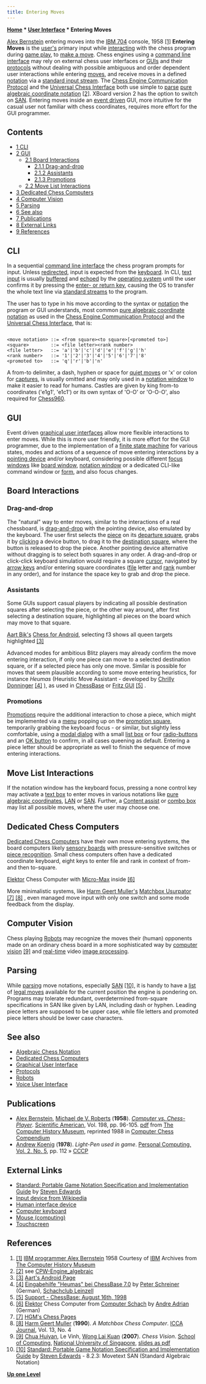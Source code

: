```yaml
---
title: Entering Moves
---
```

**[Home](Home "Home") * [User Interface](User_Interface "User Interface") * Entering Moves**

[](http://www.computerhistory.org/chess/full_record.php?iid=stl-431614f6482e6) [Alex Bernstein](Alex_Bernstein "Alex Bernstein") entering moves into the [IBM 704](IBM_704 "IBM 704") console, 1958 <a id="cite-note-1" href="#cite-ref-1">[1]</a>
**Entering Moves** is the [user's](https://en.wikipedia.org/wiki/User_%28computing%29) primary input while [interacting](https://en.wikipedia.org/wiki/Interaction) with the chess program during [game play](Chess_Game "Chess Game"), to [make a move](Make_Move "Make Move"). Chess engines using a [command line interface](CLI "CLI") may rely on external chess user interfaces or [GUIs](GUI "GUI") and their [protocols](Protocols "Protocols") without dealing with possible ambiguous and order dependent user interactions while entering [moves](Moves "Moves"), and receive moves in a defined [notation](Game_Notation "Game Notation") via a [standard input stream](https://en.wikipedia.org/wiki/Standard_streams#Standard_input_.28stdin.29). The [Chess Engine Communication Protocol](Chess_Engine_Communication_Protocol "Chess Engine Communication Protocol") and the [Universal Chess Interface](UCI "UCI") both use simple to [parse](https://en.wikipedia.org/wiki/Parsing) [pure algebraic coordinate notation](Algebraic_Chess_Notation#PureCoordinateNotation "Algebraic Chess Notation") <a id="cite-note-2" href="#cite-ref-2">[2]</a>. XBoard version 2 has the option to switch on [SAN](Algebraic_Chess_Notation#SAN "Algebraic Chess Notation"). Entering moves inside an [event driven](https://en.wikipedia.org/wiki/Event-driven_architecture) GUI, more intuitive for the casual user not familiar with chess coordinates, requires more effort for the GUI programmer.

## Contents

- [1 CLI](#cli)
- [2 GUI](#gui)
  - [2.1 Board Interactions](#board-interactions)
    - [2.1.1 Drag-and-drop](#drag-and-drop)
    - [2.1.2 Assistants](#assistants)
    - [2.1.3 Promotions](#promotions)
  - [2.2 Move List Interactions](#move-list-interactions)
- [3 Dedicated Chess Computers](#dedicated-chess-computers)
- [4 Computer Vision](#computer-vision)
- [5 Parsing](#parsing)
- [6 See also](#see-also)
- [7 Publications](#publications)
- [8 External Links](#external-links)
- [9 References](#references)

## CLI

In a sequential [command line interface](CLI "CLI") the chess program prompts for input. Unless [redirected](https://en.wikipedia.org/wiki/Redirection_%28computing%29), input is expected from the [keyboard](https://en.wikipedia.org/wiki/Keyboard_%28computing%29). In CLI, [text input](https://en.wikipedia.org/wiki/Typing) is usually [buffered](https://en.wikipedia.org/wiki/Keyboard_buffer) and [echoed](https://en.wikipedia.org/wiki/Echo_%28computing%29) by the [operating system](https://en.wikipedia.org/wiki/Operating_system) until the user confirms it by pressing the [enter- or return key](https://en.wikipedia.org/wiki/Enter_key), causing the OS to transfer the whole text line via [standard streams](https://en.wikipedia.org/wiki/Standard_streams) to the program.

The user has to type in his move according to the syntax or [notation](Game_Notation "Game Notation") the program or GUI understands, most common [pure algebraic coordinate notation](Algebraic_Chess_Notation#PureCoordinateNotation "Algebraic Chess Notation") as used in the [Chess Engine Communication Protocol](Chess_Engine_Communication_Protocol "Chess Engine Communication Protocol") and the [Universal Chess Interface](UCI "UCI"), that is:

```

<move notation> ::= <from square><to square>[<promoted to>]
<square>        ::= <file letter><rank number>
<file letter>   ::= 'a'|'b'|'c'|'d'|'e'|'f'|'g'|'h'
<rank number>   ::= '1'|'2'|'3'|'4'|'5'|'6'|'7'|'8'
<promoted to>   ::= 'q'|'r'|'b'|'n'

```

A from-to delimiter, a dash, hyphen or space for [quiet moves](Quiet_Moves "Quiet Moves") or 'x' or colon for [captures](Captures "Captures"), is usually omitted and may only used in a [notation window](GUI#NotationWindow "GUI") to make it easier to read for humans. Castles are given by king from-to coordinates ('e1g1', 'e1c1') or its own syntax of 'O-O' or 'O-O-O', also required for [Chess960](Chess960 "Chess960").

## GUI

Event driven [graphical user interfaces](GUI "GUI") allow more flexible interactions to enter moves. While this is more user friendly, it is more effort for the GUI programmer, due to the implementation of a [finite state machine](https://en.wikipedia.org/wiki/Finite-state_machine) for various states, modes and actions of a sequence of move entering interactions by a [pointing device](https://en.wikipedia.org/wiki/Pointing_device) and/or keyboard, considering possible different [focus windows](https://en.wikipedia.org/wiki/Focus_%28computing%29) like [board window](GUI#BoardWindow "GUI"), [notation window](GUI#NotationWindow "GUI") or a dedicated CLI-like command window or [form](https://en.wikipedia.org/wiki/Form_%28programming%29), and also focus changes.

## Board Interactions

### Drag-and-drop

The "natural" way to enter moves, similar to the interactions of a real chessboard, is [drag-and-drop](https://en.wikipedia.org/wiki/Drag-and-drop) with the pointing device, also emulated by the keyboard. The user first selects the [piece](Pieces "Pieces") on its [departure square](Origin_Square "Origin Square"), grabs it by [clicking](https://en.wikipedia.org/wiki/Point-and-click) a device button, to drag it to the [destination square](Target_Square "Target Square"), where the button is released to drop the piece. Another pointing device alternative without dragging is to select both squares in any order. A drag-and-drop or click-click keyboard simulation would require a square [cursor](https://en.wikipedia.org/wiki/Cursor_%28computers%29), navigated by [arrow keys](https://en.wikipedia.org/wiki/Arrow_keys) and/or entering square coordinates ([file](Files "Files") letter and [rank](Ranks "Ranks") number in any order), and for instance the space key to grab and drop the piece.

### Assistants

Some GUIs support casual players by indicating all possible destination squares after selecting the piece, or the other way around, after first selecting a destination square, highlighting all pieces on the board which may move to that square.

[](@http://www.aartbik.com/MISC/android.html "@http://www.aartbik.com/MISC/android.html")
[Aart Bik's](Aart_Bik "Aart Bik") [Chess for Android](Chess_for_Android "Chess for Android"), selecting f3 shows all queen targets highlighted <a id="cite-note-3" href="#cite-ref-3">[3]</a>

Advanced modes for ambitious Blitz players may already confirm the move entering interaction, if only one piece can move to a selected destination square, or if a selected piece has only one move. Similar is possible for moves that seem plausible according to some move entering heuristics, for instance *Heumas* (Heuristic Move Assistant - developed by [Chrilly Donninger](Chrilly_Donninger "Chrilly Donninger") <a id="cite-note-4" href="#cite-ref-4">[4]</a> ), as used in [ChessBase](ChessBase "ChessBase") or [Fritz GUI](Fritz#FritzGUI "Fritz") <a id="cite-note-5" href="#cite-ref-5">[5]</a> .

### Promotions

[Promotions](Promotions "Promotions") require the additional interaction to chose a piece, which might be implemented via a [menu](https://en.wikipedia.org/wiki/Context_menu) popping up on the [promotion square](Promotion_Square "Promotion Square"), temporarily grabbing the keyboard focus - or similar, but slightly less comfortable, using a [modal dialog](https://en.wikipedia.org/wiki/Modal_window) with a small [list box](https://en.wikipedia.org/wiki/List_box) or four [radio-buttons](https://en.wikipedia.org/wiki/Radio_button) and an [OK button](https://en.wikipedia.org/wiki/Okay#Computers) to confirm, in all cases queening as default. Entering a piece letter should be appropriate as well to finish the sequence of move entering interactions.

## Move List Interactions

If the notation window has the keyboard focus, pressing a none control key may activate a [text box](https://en.wikipedia.org/wiki/Text_box) to enter moves in various notations like [pure algebraic coordinates](Algebraic_Chess_Notation#PureCoordinateNotation "Algebraic Chess Notation"), [LAN](Algebraic_Chess_Notation#LAN "Algebraic Chess Notation") or [SAN](Algebraic_Chess_Notation#SAN "Algebraic Chess Notation"). Further, a [Content assist](https://en.wikipedia.org/wiki/Content_assist) or [combo box](https://en.wikipedia.org/wiki/Combo_box) may list all possible moves, where the user may choose one.

## Dedicated Chess Computers

[Dedicated Chess Computers](Dedicated_Chess_Computers "Dedicated Chess Computers") have their own move entering systems, the board computers likely [sensory boards](Sensory_Board "Sensory Board") with pressure-sensitive switches or [piece recognition](Piece_Recognition "Piece Recognition"). Small chess computers often have a dedicated coordinate keyboard, eight keys to enter file and rank in context of from- and then to-square.

[](http://www.andreadrian.de/schach/#Selbstbau_Schachcomputer_SHAH)
[Elektor](https://en.wikipedia.org/wiki/Elektor) Chess Computer with [Micro-Max](Micro-Max "Micro-Max") inside <a id="cite-note-6" href="#cite-ref-6">[6]</a>

More minimalistic systems, like [Harm Geert Muller's](Harm_Geert_Muller "Harm Geert Muller") [Matchbox Usurpator](Usurpator#Matchbox "Usurpator") <a id="cite-note-7" href="#cite-ref-7">[7]</a> <a id="cite-note-8" href="#cite-ref-8">[8]</a> , even managed move input with only one switch and some mode feedback from the display.

## Computer Vision

Chess playing [Robots](Robots "Robots") may recognize the moves their (human) opponents made on an ordinary chess board in a more sophisticated way by [computer vision](https://en.wikipedia.org/wiki/Computer_vision) <a id="cite-note-9" href="#cite-ref-9">[9]</a> and [real-time](https://en.wikipedia.org/wiki/Real-time) video [image processing](https://en.wikipedia.org/wiki/Image_processing).

## Parsing

While [parsing](https://en.wikipedia.org/wiki/Parsing) move notations, especially [SAN](Algebraic_Chess_Notation#SAN "Algebraic Chess Notation") <a id="cite-note-10" href="#cite-ref-10">[10]</a>, it is handy to have a [list](Move_List "Move List") of [legal moves](Legal_Move "Legal Move") available for the current position the engine is pondering on. Programs may tolerate redundant, overdetermined from-square specifications in SAN like given by LAN, including dash or hyphen. Leading piece letters are supposed to be upper case, while file letters and promoted piece letters should be lower case characters.

## See also

- [Algebraic Chess Notation](Algebraic_Chess_Notation "Algebraic Chess Notation")
- [Dedicated Chess Computers](Dedicated_Chess_Computers "Dedicated Chess Computers")
- [Graphical User Interface](GUI "GUI")
- [Protocols](Protocols "Protocols")
- [Robots](Robots "Robots")
- [Voice User Interface](index.php?title=Voice_User_Interface&action=edit&redlink=1 "Voice User Interface (page does not exist)")

## Publications

- [Alex Bernstein](Alex_Bernstein "Alex Bernstein"), [Michael de V. Roberts](Michael_de_V._Roberts "Michael de V. Roberts") (**1958**). *[Computer vs. Chess-Player](http://www.computerhistory.org/chess/full_record.php?iid=doc-431614f690f16)*. [Scientific American](Scientific_American "Scientific American"), Vol. 198, pp. 96-105. [pdf](http://archive.computerhistory.org/projects/chess/related_materials/text/2-2.Computer_V_ChessPlayer.Bernstein_Roberts.Scientific_American.June-1958/Computer_V_ChessPlayer.Bernstein_Roberts.Scientific_American.June-1958.062303059.sm.pdf) from [The Computer History Museum](The_Computer_History_Museum "The Computer History Museum"), reprinted 1988 in [Computer Chess Compendium](Computer_Chess_Compendium "Computer Chess Compendium")
- [Andrew Koenig](Andrew_Koenig "Andrew Koenig") (**1978**). *Light-Pen used in game*. [Personal Computing, Vol. 2, No. 5](Personal_Computing#2_5 "Personal Computing"), pp. 112 » [CCCP](</CCCP_(US)> "CCCP (US)")

## External Links

- [Standard: Portable Game Notation Specification and Implementation Guide](http://www.thechessdrum.net/PGN_Reference.txt) by [Steven Edwards](Steven_Edwards "Steven Edwards")
- [Input device from Wikipedia](https://en.wikipedia.org/wiki/Input_device)
- [Human interface device](https://en.wikipedia.org/wiki/Human_interface_device)
- [Computer keyboard](https://en.wikipedia.org/wiki/Computer_keyboard)
- [Mouse (computing)](https://en.wikipedia.org/wiki/Mouse_%28computing%29)
- [Touchscreen](https://en.wikipedia.org/wiki/Touchscreen)

## References

1. <a id="cite-ref-1" href="#cite-note-1">[1]</a> [IBM programmer Alex Bernstein](http://www.computerhistory.org/chess/full_record.php?iid=stl-431614f6482e6) 1958 Courtesy of [IBM](index.php?title=IBM&action=edit&redlink=1 "IBM (page does not exist)") Archives from [The Computer History Museum](The_Computer_History_Museum "The Computer History Museum")
1. <a id="cite-ref-2" href="#cite-note-2">[2]</a> see [CPW-Engine_algebraic](CPW-Engine_algebraic "CPW-Engine algebraic")
1. <a id="cite-ref-3" href="#cite-note-3">[3]</a> [Aart's Android Page](http://www.aartbik.com/MISC/android.html)
1. <a id="cite-ref-4" href="#cite-note-4">[4]</a> [Eingabehilfe "Heumas" bei ChessBase 7.0](http://www.scleinzell.schachvereine.de/p_wm_tipps/tipps0006.shtml#2) by [Peter Schreiner](Peter_Schreiner "Peter Schreiner") (German), [Schachclub Leinzell](http://scleinzell.schachvereine.de/home/news.shtml)
1. <a id="cite-ref-5" href="#cite-note-5">[5]</a> [Support - ChessBase: August 16th, 1998](http://www.chessbase.com/support/support.asp?pid=8)
1. <a id="cite-ref-6" href="#cite-note-6">[6]</a> [Elektor](https://en.wikipedia.org/wiki/Elektor) Chess Computer from [Computer Schach](http://www.andreadrian.de/schach/) by [Andre Adrian](Andre_Adrian "Andre Adrian") (German)
1. <a id="cite-ref-7" href="#cite-note-7">[7]</a> [HGM's Chess Pages](http://home.hccnet.nl/h.g.muller/chess.html)
1. <a id="cite-ref-8" href="#cite-note-8">[8]</a> [Harm Geert Muller](Harm_Geert_Muller "Harm Geert Muller") (**1990**). *A Matchbox Chess Computer*. [ICCA Journal](ICGA_Journal "ICGA Journal"), Vol. 13, No. 4
1. <a id="cite-ref-9" href="#cite-note-9">[9]</a> [Chua Huiyan](http://de.scientificcommons.org/huiyan_chua), Le Vinh, [Wong Lai Kuan](http://www.informatik.uni-trier.de/%7Eley/db/indices/a-tree/k/Kuan:Wong_Lai.html) (**2007**). *Chess Vision*. [School of Computing](https://en.wikipedia.org/wiki/NUS_School_of_Computing), [National University of Singapore](https://en.wikipedia.org/wiki/National_University_of_Singapore), [slides as pdf](http://www.comp.nus.edu.sg/~cs4243/showcase/chess_vision/Chess-Vision-Presentation.pdf)
1. <a id="cite-ref-10" href="#cite-note-10">[10]</a> [Standard: Portable Game Notation Specification and Implementation Guide](http://www.thechessdrum.net/PGN_Reference.txt) by [Steven Edwards](Steven_Edwards "Steven Edwards") - 8.2.3: Movetext SAN (Standard Algebraic Notation)

**[Up one Level](User_Interface "User Interface")**


